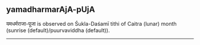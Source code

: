 ## yamadharmarAjA-pUjA
यमधर्मराजा-पूजा is observed on Śukla-Daśamī tithi of Caitra (lunar) month (sunrise (default)/puurvaviddha (default)).



---
